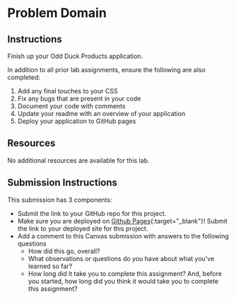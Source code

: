 # Problem Domain

## Instructions

Finish up your Odd Duck Products application.

In addition to all prior lab assignments, ensure the following are also completed:

1. Add any final touches to your CSS
1. Fix any bugs that are present in your code
1. Document your code with comments
1. Update your readme with an overview of your application
1. Deploy your application to GitHub pages

## Resources

No additional resources are available for this lab.

## Submission Instructions

This submission has 3 components:

- Submit the link to your GitHub repo for this project.
- Make sure you are deployed on [Github Pages](https://docs.github.com/en/pages/getting-started-with-github-pages/creating-a-github-pages-site#creating-your-site){:target="_blank"}! Submit the link to your deployed site for this project.
- Add a comment to this Canvas submission with answers to the following questions
  - How did this go, overall?
  - What observations or questions do you have about what you've learned so far?
  - How long did it take you to complete this assignment? And, before you started, how long did you think it would take you to complete this assignment?
